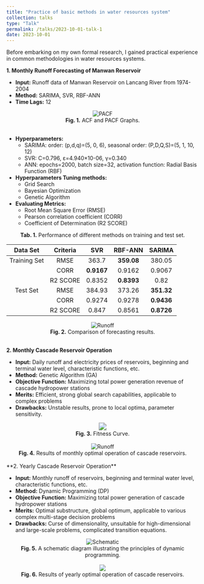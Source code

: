 ```yaml
---
title: "Practice of basic methods in water resources system"
collection: talks
type: "Talk"
permalink: /talks/2023-10-01-talk-1
date: 2023-10-01
---
```


Before embarking on my own formal research, I gained practical experience in common methodologies in water resources systems.

**1. Monthly Runoff Forecasting of Manwan Reservoir**

- **Input:** Runoff data of Manwan Reservoir on Lancang River from 1974-2004
- **Method:** SARIMA, SVR, RBF-ANN
- **Time Lags:** 12

<div style="text-align: center;">
  <img src="http://prelude0324.github.io/academic_pages/images/research_1_fig_1.svg#pic_center" alt="PACF" style="max-width: 80%; height: auto;" />
</div>

<div style="text-align: center;">
<b>Fig. 1.</b> ACF and PACF Graphs.
</div><br/>

- **Hyperparameters:**
  - SARIMA: order: (p,d,q)=(5, 0, 6), seasonal order: (P,D,Q,S)=(5, 1, 10, 12)
  - SVR: C=0.796, ε=4.940×10-06, γ=0.340
  - ANN: epochs=2000, batch size=32, activation function: Radial Basis Function (RBF)
- **Hyperparameters Tuning methods:**
  - Grid Search
  - Bayesian Optimization
  - Genetic Algorithm
- **Evaluating Metrics:**
  - Root Mean Square Error (RMSE)
  - Pearson correlation coefficient (CORR)
  - Coefficient of Determination (R2 SCORE)



<div style="text-align: center;">
<b>Tab. 1.</b> Performance of different methods on training and test set.
</div>

|   Data Set   | Criteria |    SVR     |  RBF-ANN   |   SARIMA   |
| :----------: | :------: | :--------: | :--------: | :--------: |
| Training Set |   RMSE   |   363.7    | **359.08** |   380.05   |
|              |   CORR   | **0.9167** |   0.9162   |   0.9067   |
|              | R2 SCORE |   0.8352   | **0.8393** |    0.82    |
|   Test Set   |   RMSE   |   384.93   |   373.26   | **351.32** |
|              |   CORR   |   0.9274   |   0.9278   | **0.9436** |
|              | R2 SCORE |   0.847    |   0.8561   | **0.8726** |

<div style="text-align: center;">
  <img src="http://prelude0324.github.io/academic_pages/images/research_1_fig_2.svg#pic_center" alt="Runoff" style="max-width: 80%; height: auto;" />
</div>

<div style="text-align: center;">
<b>Fig. 2.</b> Comparison of forecasting results.
</div><br/>

**2. Monthly Cascade Reservoir Operation**

- **Input:** Daily runoff and electricity prices of reservoirs, beginning and terminal water level, characteristic functions, etc.
- **Method:** Genetic Algorithm (GA)
- **Objective Function:** Maximizing total power generation revenue of cascade hydropower stations
- **Merits:** Efficient, strong global search capabilities, applicable to complex problems
- **Drawbacks:** Unstable results, prone to local optima, parameter sensitivity.

<div style="text-align: center;">
  <img src="http://prelude0324.github.io/academic_pages/images/research_2_fig_1.svg#pic_center" style="zoom:125%;">
</div>

<div style="text-align: center;">
<b>Fig. 3.</b> Fitness Curve.
</div><br/>


<div style="text-align: center;">
  <img src="http://prelude0324.github.io/academic_pages/images/research_2_fig_2.svg#pic_center" alt="Runoff" style="max-width: 100%; height: auto;" />
</div>

<div style="text-align: center;">
<b>Fig. 4.</b> Results of monthly optimal operation of cascade reservoirs.
</div><br/>
**2. Yearly Cascade Reservoir Operation**

- **Input:** Monthly runoff of reservoirs, beginning and terminal water level, characteristic functions, etc.
- **Method:** Dynamic Programming (DP)
- **Objective Function:** Maximizing total power generation of cascade hydropower stations
- **Merits:** Optimal substructure, global optimum, applicable to various complex multi-stage decision problems
- **Drawbacks:** Curse of dimensionality, unsuitable for high-dimensional and large-scale problems, complicated transition equations.

<div style="text-align: center;">
  <img src="http://prelude0324.github.io/academic_pages/images/research_3_fig_1.svg#pic_center" alt="Schematic" style="max-width: 90%; height: auto;" />
</div>

<div style="text-align: center;">
<b>Fig. 5.</b> A schematic diagram illustrating the principles of dynamic programming.
</div><br/>


<div style="text-align: center;">
  <img src="http://prelude0324.github.io/academic_pages/images/research_3_fig_2.svg#pic_center" style="zoom:105%;">
</div>
<div style="text-align: center;">
<b>Fig. 6.</b> Results of yearly optimal operation of cascade reservoirs.
</div><br/>
